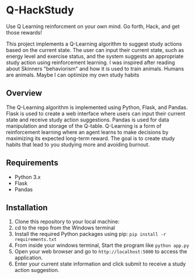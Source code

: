 # Q-HackStudy
 Use Q Learning reinforcment on your own mind. Go forth, Hack,  and get those rewards!

This project implements a Q-Learning algorithm to suggest study actions based on the current state. The user can input their current state, such as energy level and exercise status, and the system suggests an appropriate study action using reinforcement learning.
I was inspired after reading about Skinners "behaviorism" and how it is used to train animals. Humans are animals. Maybe I can optimize my own study habits

## Overview

The Q-Learning algorithm is implemented using Python, Flask, and Pandas. Flask is used to create a web interface where users can input their current state and receive study action suggestions. Pandas is used for data manipulation and storage of the Q-table. Q-Learning is a form of reinforcement learning where an agent learns to make decisions by maximizing its expected long-term reward. The goal is to create study habits that lead to you studying more and avoiding burnout.

## Requirements

- Python 3.x
- Flask
- Pandas

## Installation

1. Clone this repository to your local machine:
2. cd to the repo from the Windows terminal
3. Install the required Python packages using pip:  ``pip install -r requirements.txt``
4. From inside your windows terminal, Start the program like ``python app.py``
5. Open your web browser and go to `http://localhost:5000` to access the application.
6. Enter your current state information and click submit to receive a study action suggestion.

